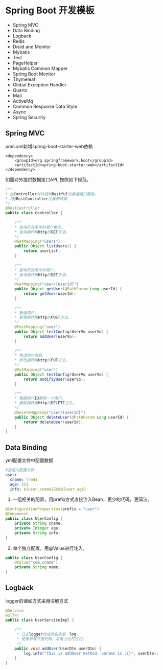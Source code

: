 # Spring Boot 开发模板

* Spring MVC
* Data Binding
* Logback
* Redis
* Druid and Monitor
* Mybatis
* Test
* PageHelper
* Mybatis Common Mapper
* Spring Boot Monitor
* Thymeleaf
* Global Exception Handler
* Quartz
* Mail
* ActiveMq
* Common Response Data Style
* Async
* Spring Security

## Spring MVC
pom.xml新增spring-boot-starter-web依赖
```
<dependency>
    <groupId>org.springframework.boot</groupId>
    <artifactId>spring-boot-starter-web</artifactId>
</dependency>
```

如需对外提供数据接口API, 按照如下规范。
```java
/**
* 此Controller对外提供Restful的数据接口服务，
* 用@RestController注解修饰类
*/
@RestController
public class Controller {
    
    /**
    * 查询符合条件的用户集合，
    * 查询操作用Http的GET方法。
    */
    @GetMapping("users")
    public Object listUsers() {
        return userList;
    }
    
    /**
    * 查询符合条件的用户，
    * 查询操作用Http的GET方法。
    */
    @GetMapping("user/{userId}")
    public Object getUser(@PathParam Long userId) {
        return getUser(userId);
    }
    
    /**
    * 新增用户，
    * 新增操作用Http的POST方法。
    */
    @PostMapping("user")
    public Object testConfig(UserVo userVo) {
        return addUser(userVo);
    }
    
    /**
    * 修改用户信息，
    * 修改操作用Http的PUT方法。
    */
    @PutMapping("user")
    public Object testConfig(UserVo userVo) {
        return modifiyUser(userVo);
    }
     
    /**
    * 根据用户ID删除一个用户，
    * 删除操作用Http的DELETE方法。
    */
    @DeleteMapping("user/{userId}")
    public Object deleteUser(@PathParam Long userId) {
        return deleteUser(userId);
    }
}
```
## Data Binding

yml配置文件中配置数据
```yaml
#自定义配置文件
user:
  cname: fred1
  age: 221
  info: ${user.cname}已经${user.age}
```
1. 一组相关的配置，用prefix方式直接注入Bean，更少的代码，更简洁。
```java
@ConfigurationProperties(prefix = "user")
@Component
public class UserConfig {
    private String cname;
    private Integer age;
    private String info;
}
```
2. 单个独立配置，用@Value进行注入。
```java
public class UserConfig {
    @Value("com.cname")
    private String name;
}
```

## Logback
logger的诸如方式采用注解方式

```java
@Service
@Slf4j
public class UserServiceImpl {
   
    /**
     * 日志logger的成员名字是：log，
     * 使用参考下面代码，采用占位符方式。
     */
    public void addUser(UserDto userDto) {
        log.info("this is addUser method, params is :{}", userDto);
    }
}
```
